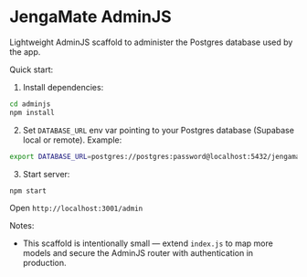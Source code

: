 # JengaMate AdminJS

Lightweight AdminJS scaffold to administer the Postgres database used by the app.

Quick start:

1. Install dependencies:

```bash
cd adminjs
npm install
```

2. Set `DATABASE_URL` env var pointing to your Postgres database (Supabase local or remote). Example:

```bash
export DATABASE_URL=postgres://postgres:password@localhost:5432/jengamate
```

3. Start server:

```bash
npm start
```

Open `http://localhost:3001/admin`

Notes:
- This scaffold is intentionally small — extend `index.js` to map more models and secure the AdminJS router with authentication in production.


